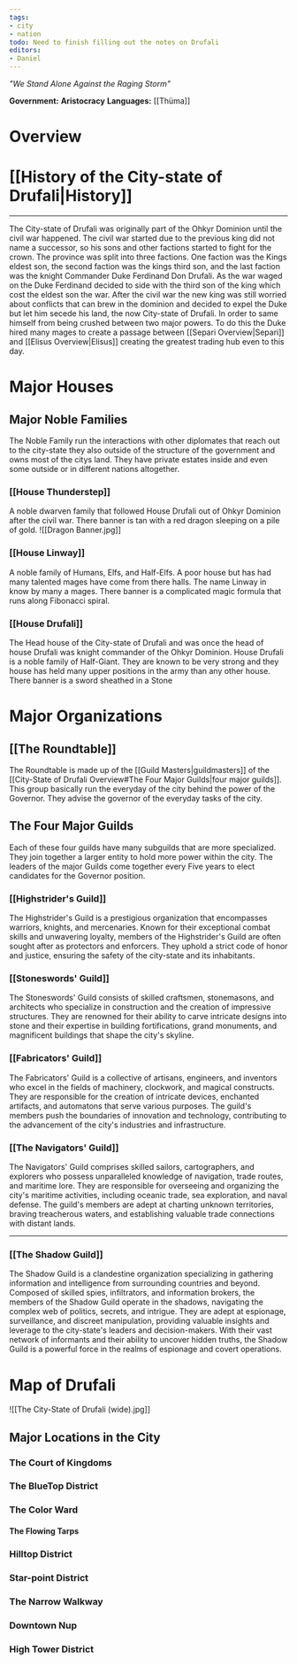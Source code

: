 ```yaml
---
tags:
- city
- nation
todo: Need to finish filling out the notes on Drufali
editors:
- Daniel
---
```

*"We Stand Alone Against the Raging Storm"*

**Government:** **Aristocracy**
**Languages:** [[Thüma]]
# Overview

# [[History of the City-state of Drufali|History]]
___
The City-state of Drufali was originally part of the Ohkyr Dominion until the civil war happened. The civil war started due to the previous king did not name a successor, so his sons and other factions started to fight for the crown. The province was split into three factions. One faction was the Kings eldest son, the second faction was the kings third son, and the last faction was the knight Commander Duke Ferdinand Don Drufali. As the war waged on the Duke Ferdinand decided to side with the third son of the king which cost the eldest son the war. After the civil war the new king was still worried about conflicts that can brew in the dominion and decided to expel the Duke but let him secede his land, the now City-state of Drufali. In order to same himself from being crushed between two major powers. To do this the Duke hired many mages to create a passage between [[Separi Overview|Separi]] and [[Elisus Overview|Elisus]] creating the greatest trading hub even to this day.
# Major Houses

## Major Noble Families
The Noble Family run the interactions with other diplomates that reach out to the city-state they also outside of the structure of the government and owns most of the citys land. They have private estates inside and even some outside or in different nations altogether. 
### [[House Thunderstep]]
A noble dwarven family that followed House Drufali out of Ohkyr Dominion after the civil war. There banner is tan with a red dragon sleeping on a pile of gold. 
![[Dragon Banner.jpg]]

### [[House Linway]]
A noble family of Humans, Elfs, and Half-Elfs. A poor house but has had many talented mages have come from there halls. The name Linway in know by many a mages. There banner is a complicated magic formula that runs along Fibonacci spiral.  
### [[House Drufali]]
The Head house of the City-state of Drufali and was once the head of house Drufali was knight commander of the Ohkyr Dominion. House Drufali is a noble family of Half-Giant. They are known to be very strong and they house has held many upper positions in the army than any other house. There banner is a sword sheathed in a Stone  
# Major Organizations

## [[The Roundtable]]
The Roundtable is made up of the [[Guild Masters|guildmasters]] of the [[City-State of Drufali Overview#The Four Major Guilds|four major guilds]]. This group basically run the everyday of the city behind the power of the Governor. They advise the governor of the everyday tasks of the city.    
## The Four Major Guilds
Each of these four guilds have many subguilds that are more specialized. They join together a larger entity to hold more power within the city. The leaders of the major Guilds come together every Five years to elect candidates for the Governor position.
### [[Highstrider's Guild]]

The Highstrider's Guild is a prestigious organization that encompasses warriors, knights, and mercenaries. Known for their exceptional combat skills and unwavering loyalty, members of the Highstrider's Guild are often sought after as protectors and enforcers. They uphold a strict code of honor and justice, ensuring the safety of the city-state and its inhabitants.
### [[Stoneswords' Guild]]
The Stoneswords' Guild consists of skilled craftsmen, stonemasons, and architects who specialize in construction and the creation of impressive structures. They are renowned for their ability to carve intricate designs into stone and their expertise in building fortifications, grand monuments, and magnificent buildings that shape the city's skyline.
### [[Fabricators' Guild]]
The Fabricators' Guild is a collective of artisans, engineers, and inventors who excel in the fields of machinery, clockwork, and magical constructs. They are responsible for the creation of intricate devices, enchanted artifacts, and automatons that serve various purposes. The guild's members push the boundaries of innovation and technology, contributing to the advancement of the city's industries and infrastructure.
### [[The Navigators' Guild]]
The Navigators' Guild comprises skilled sailors, cartographers, and explorers who possess unparalleled knowledge of navigation, trade routes, and maritime lore. They are responsible for overseeing and organizing the city's maritime activities, including oceanic trade, sea exploration, and naval defense. The guild's members are adept at charting unknown territories, braving treacherous waters, and establishing valuable trade connections with distant lands.
___
### [[The Shadow Guild]]
The Shadow Guild is a clandestine organization specializing in gathering information and intelligence from surrounding countries and beyond. Composed of skilled spies, infiltrators, and information brokers, the members of the Shadow Guild operate in the shadows, navigating the complex web of politics, secrets, and intrigue. They are adept at espionage, surveillance, and discreet manipulation, providing valuable insights and leverage to the city-state's leaders and decision-makers. With their vast network of informants and their ability to uncover hidden truths, the Shadow Guild is a powerful force in the realms of espionage and covert operations.
# Map of Drufali
![[The City-State of Drufali (wide).jpg]]

## Major Locations in the City

### The Court of Kingdoms 
### The BlueTop District
### The Color Ward
#### The Flowing Tarps
### Hilltop District
### Star-point District
### The Narrow Walkway
### Downtown Nup
### High Tower District